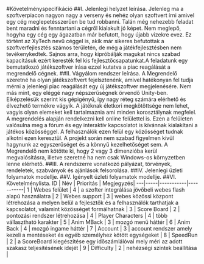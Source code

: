 ﻿#Követelményspecifikáció
##I. Jelenlegi helyzet leírása.
Jelenleg ma a szoftverpiacon nagyon nagy a verseny és nehéz olyan szoftvert írni amivel egy cég meglepetésszerűen be tud robbanni. Talán még nehezebb feladat bent maradni és fenntartani a cégről kialakult jó képet. Nem meglepő, hogyha egy cég egy ágazatban már befutott, hogy újabb vizekre evez. Ez történt az XyTech nevű céggel is, akik már sikeres befutottak a szoftverfejlesztés számos területén, de még a játékfejlesztésben nem tevékenykedtek. Sajnos arra, hogy kipróbálják magukat nincs szabad kapacitásuk ezért keresték fel kis fejlesztőcsapatunkat.A feladatunk egy bemutatkozó játékszoftver írása ezzel kutatva a piac reagálását a megrendelő cégnek.
##II. Vágyálom rendszer leírása.
A Megrendelő szeretné ha olyan játékszoftvert fejelsztenénk, amivel hatékonyan fel tudja mérni a jelenlegi piac reagálását egy új játékszoftver megjelenésére. Nem más mint, egy eléggé nagy népszerűségnek örvendő Unity-ben. Elképzelésük szerint kis gépigényű, így nagy réteg számára elérhető és élvezhető termékre vágyik. A játéknak életkori megkötöttsége nem lehet, vagyis olyan elemeket kell tartalmaznia ami minden korosztálynak megfelel.
A megrendelés alapján rendelkezni kell online felülettel is. Ezen a felületen valósulna meg a fórum és egy interaktív kapcsolatot is kívánnak kialakítani a játékos közösséggel. A felhasználók ezen felül egy közösséget tudnak alkotni ezen keresztül.
A projekt során nem szabad figyelmen kívül hagynunk az egyszerűséget és a könnyű kezelhetőséget sem. A Megrendelő nem kötötte ki, hogy 2 vagy 3 dimenzióba kerül megvalósításra, illetve szeretné ha nem csak Windows-os környzetben lenne elérhető.
##III. A rendszerre vonatkozó pályázat, törvények, rendeletek, szabványok és ajánlások felsorolása.
##IV. Jelenlegi üzleti folyamatok modellje.
##V. Igényelt üzleti folyamatok modellje.
##VI. Követelménylista.
ID | Név | Prioritás | Megjegyzés|
---|-----|-----------|-----------|
1 | Webes felület | 4 | a szofter integrálása jövőbeli webes flash alapú használatra |
2 | Webes support | 3 | webes közössi központ létrehozása a melyen belül a fejlesztők és a felhasználók tarthatjak a kapcsolatot, valamint közösséget formálhatnak |
3 | Score Board	| 2	| pontozási rendszer létrehozása |
4 | Player Characters | 4 | több vállasztható karakter |
5 |	Anim MBack | 3 | mozgó menü háttér |
6 | Anim Back | 4 | mozgó ingame háttér |
7 | Account	| 3 | account rendszer amely kezeli a mentéseket és egyéb személyhez kötött egységeket |
8 | SpeedRun | 2 | a ScoreBoard kiegészítése egy időszámlálóval mely méri az adott szakasz teljesítésének idejét |
9 | Difficulty | 2 | nehézségi szintek beállítása |
